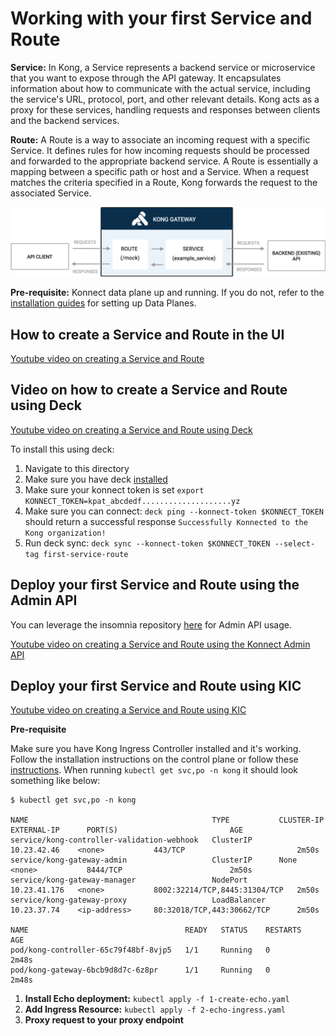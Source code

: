 # Working with your first Service and Route

**Service:** In Kong, a Service represents a backend service or microservice that you want to expose through the API gateway. It encapsulates information about how to communicate with the actual service, including the service's URL, protocol, port, and other relevant details. Kong acts as a proxy for these services, handling requests and responses between clients and the backend services.

**Route:** A Route is a way to associate an incoming request with a specific Service.
It defines rules for how incoming requests should be processed and forwarded to the appropriate backend service.
A Route is essentially a mapping between a specific path or host and a Service. When a request matches the criteria specified in a Route, Kong forwards the request to the associated Service.

![Route and Service](../images/route-and-service.png)

**Pre-requisite:** Konnect data plane up and running. If you do not, refer to the [installation guides](../../install/) for setting up Data Planes.

## How to create a Service and Route in the UI

[Youtube video on creating a Service and Route](https://youtu.be/BBV0mP2cgdo?si=bEGXLlA5o6X_Un2z)

## Video on how to create a Service and Route using Deck

[Youtube video on creating a Service and Route using Deck](https://youtu.be/DzNQuG3V_Cs?si=ckAXvHPMxqFqI-e5)

To install this using deck:

1. Navigate to this directory
2. Make sure you have deck [installed](https://docs.konghq.com/deck/latest/installation/)
3. Make sure your konnect token is set `export KONNECT_TOKEN=kpat_abcdedf....................yz`
4. Make sure you can connect: `deck ping --konnect-token $KONNECT_TOKEN` should return a successful response `Successfully Konnected to the Kong organization!`
5. Run deck sync: `deck sync --konnect-token $KONNECT_TOKEN --select-tag first-service-route`

## Deploy your first Service and Route using the Admin API

You can leverage the insomnia repository [here](https://github.com/Kong/konnect-quickstart-inso.git) for Admin API usage.

[Youtube video on creating a Service and Route using the Konnect Admin API](https://youtu.be/vryyB8B1ZoU?si=Xe8WtEj1jgUe0GCB)

## Deploy your first Service and Route using KIC

[Youtube video on creating a Service and Route using KIC](https://youtu.be/p8zbYSXj_ak?si=wXgJ0WfyveOy02AC)


**Pre-requisite**

Make sure you have Kong Ingress Controller installed and it's working. Follow the installation instructions on the control plane or follow these [instructions](../../install/kic-install/). When running  `kubectl get svc,po -n kong` it should look something like below:

```
$ kubectl get svc,po -n kong

NAME                                         TYPE           CLUSTER-IP     EXTERNAL-IP      PORT(S)                         AGE
service/kong-controller-validation-webhook   ClusterIP      10.23.42.46    <none>           443/TCP                         2m50s
service/kong-gateway-admin                   ClusterIP      None           <none>           8444/TCP                        2m50s
service/kong-gateway-manager                 NodePort       10.23.41.176   <none>           8002:32214/TCP,8445:31304/TCP   2m50s
service/kong-gateway-proxy                   LoadBalancer   10.23.37.74    <ip-address>     80:32018/TCP,443:30662/TCP      2m50s

NAME                                   READY   STATUS    RESTARTS   AGE
pod/kong-controller-65c79f48bf-8vjp5   1/1     Running   0          2m48s
pod/kong-gateway-6bcb9d8d7c-6z8pr      1/1     Running   0          2m48s
```

1. **Install Echo deployment:** `kubectl apply -f 1-create-echo.yaml`
2. **Add Ingress Resource:** `kubectl apply -f 2-echo-ingress.yaml`
3. **Proxy request to your proxy endpoint**